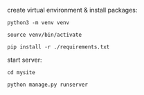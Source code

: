 create virtual environment & install packages:

```
python3 -m venv venv

source venv/bin/activate

pip install -r ./requirements.txt
```

start server:

```
cd mysite

python manage.py runserver
```
